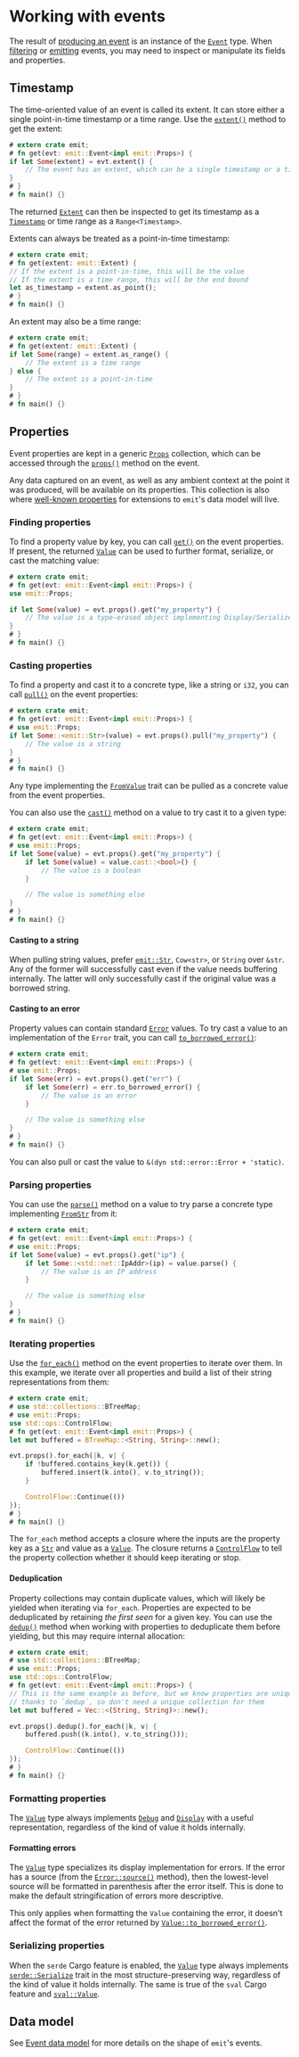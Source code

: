 # Working with events

The result of [producing an event](./producing-events.md) is an instance of the [`Event`](https://docs.rs/emit/1.13.1/emit/struct.Event.html) type. When [filtering](./filtering-events.md) or [emitting](./emitting-events.md) events, you may need to inspect or manipulate its fields and properties.

## Timestamp

The time-oriented value of an event is called its extent. It can store either a single point-in-time timestamp or a time range. Use the [`extent()`](https://docs.rs/emit/1.13.1/emit/event/struct.Event.html#method.extent) method to get the extent:

```rust
# extern crate emit;
# fn get(evt: emit::Event<impl emit::Props>) {
if let Some(extent) = evt.extent() {
    // The event has an extent, which can be a single timestamp or a time range
}
# }
# fn main() {}
```

The returned [`Extent`](https://docs.rs/emit/1.13.1/emit/extent/struct.Extent.html) can then be inspected to get its timestamp as a [`Timestamp`](https://docs.rs/emit/1.13.1/emit/timestamp/struct.Timestamp.html) or time range as a `Range<Timestamp>`.

Extents can always be treated as a point-in-time timestamp:

```rust
# extern crate emit;
# fn get(extent: emit::Extent) {
// If the extent is a point-in-time, this will be the value
// If the extent is a time range, this will be the end bound
let as_timestamp = extent.as_point();
# }
# fn main() {}
```

An extent may also be a time range:

```rust
# extern crate emit;
# fn get(extent: emit::Extent) {
if let Some(range) = extent.as_range() {
    // The extent is a time range
} else {
    // The extent is a point-in-time
}
# }
# fn main() {}
```

## Properties

Event properties are kept in a generic [`Props`](https://docs.rs/emit/1.13.1/emit/props/trait.Props.html) collection, which can be accessed through the [`props()`](https://docs.rs/emit/1.13.1/emit/struct.Event.html#method.props) method on the event.

Any data captured on an event, as well as any ambient context at the point it was produced, will be available on its properties. This collection is also where [well-known properties](https://docs.rs/emit/1.13.1/emit/well_known/index.html) for extensions to `emit`'s data model will live.

### Finding properties

To find a property value by key, you can call [`get()`](https://docs.rs/emit/1.13.1/emit/props/trait.Props.html#method.get) on the event properties. If present, the returned [`Value`](https://docs.rs/emit/1.13.1/emit/value/struct.Value.html) can be used to further format, serialize, or cast the matching value:

```rust
# extern crate emit;
# fn get(evt: emit::Event<impl emit::Props>) {
use emit::Props;

if let Some(value) = evt.props().get("my_property") {
    // The value is a type-erased object implementing Display/Serialize
}
# }
# fn main() {}
```

### Casting properties

To find a property and cast it to a concrete type, like a string or `i32`, you can call [`pull()`](https://docs.rs/emit/1.13.1/emit/props/trait.Props.html#method.pull) on the event properties:

```rust
# extern crate emit;
# fn get(evt: emit::Event<impl emit::Props>) {
# use emit::Props;
if let Some::<emit::Str>(value) = evt.props().pull("my_property") {
    // The value is a string
}
# }
# fn main() {}
```

Any type implementing the [`FromValue`](https://docs.rs/emit/1.13.1/emit/value/trait.FromValue.html) trait can be pulled as a concrete value from the event properties.

You can also use the [`cast()`](https://docs.rs/emit/1.13.1/emit/struct.Value.html#method.cast) method on a value to try cast it to a given type:

```rust
# extern crate emit;
# fn get(evt: emit::Event<impl emit::Props>) {
# use emit::Props;
if let Some(value) = evt.props().get("my_property") {
    if let Some(value) = value.cast::<bool>() {
        // The value is a boolean
    }

    // The value is something else
}
# }
# fn main() {}
```

#### Casting to a string

When pulling string values, prefer [`emit::Str`](https://docs.rs/emit/1.13.1/emit/str/struct.Str.html), `Cow<str>`, or `String` over `&str`. Any of the former will successfully cast even if the value needs buffering internally. The latter will only successfully cast if the original value was a borrowed string.

#### Casting to an error

Property values can contain standard [`Error`](https://doc.rust-lang.org/std/error/trait.Error.html) values. To try cast a value to an implementation of the `Error` trait, you can call [`to_borrowed_error()`](https://docs.rs/emit/1.13.1/emit/struct.Value.html#method.to_borrowed_error):

```rust
# extern crate emit;
# fn get(evt: emit::Event<impl emit::Props>) {
# use emit::Props;
if let Some(err) = evt.props().get("err") {
    if let Some(err) = err.to_borrowed_error() {
        // The value is an error
    }

    // The value is something else
}
# }
# fn main() {}
```

You can also pull or cast the value to `&(dyn std::error::Error + 'static)`.

### Parsing properties

You can use the [`parse()`](https://docs.rs/emit/1.13.1/emit/struct.Value.html#method.parse) method on a value to try parse a concrete type implementing [`FromStr`](https://doc.rust-lang.org/std/str/trait.FromStr.html) from it:

```rust
# extern crate emit;
# fn get(evt: emit::Event<impl emit::Props>) {
# use emit::Props;
if let Some(value) = evt.props().get("ip") {
    if let Some::<std::net::IpAddr>(ip) = value.parse() {
        // The value is an IP address
    }

    // The value is something else
}
# }
# fn main() {}
```

### Iterating properties

Use the [`for_each()`](https://docs.rs/emit/1.13.1/emit/trait.Props.html#tymethod.for_each) method on the event properties to iterate over them. In this example, we iterate over all properties and build a list of their string representations from them:

```rust
# extern crate emit;
# use std::collections::BTreeMap;
# use emit::Props;
use std::ops::ControlFlow;
# fn get(evt: emit::Event<impl emit::Props>) {
let mut buffered = BTreeMap::<String, String>::new();

evt.props().for_each(|k, v| {
    if !buffered.contains_key(k.get()) {
        buffered.insert(k.into(), v.to_string());
    }

    ControlFlow::Continue(())
});
# }
# fn main() {}
```

The `for_each` method accepts a closure where the inputs are the property key as a [`Str`](https://docs.rs/emit/1.13.1/emit/str/struct.Str.html) and value as a [`Value`](https://docs.rs/emit/1.13.1/emit/value/struct.Value.html). The closure returns a [`ControlFlow`](https://doc.rust-lang.org/std/ops/enum.ControlFlow.html) to tell the property collection whether it should keep iterating or stop.

#### Deduplication

Property collections may contain duplicate values, which will likely be yielded when iterating via `for_each`. Properties are expected to be deduplicated by retaining _the first seen_ for a given key. You can use the [`dedup()`](https://docs.rs/emit/1.13.1/emit/trait.Props.html#method.dedup) method when working with properties to deduplicate them before yielding, but this may require internal allocation:

```rust
# extern crate emit;
# use std::collections::BTreeMap;
# use emit::Props;
use std::ops::ControlFlow;
# fn get(evt: emit::Event<impl emit::Props>) {
// This is the same example as before, but we know properties are unique
// thanks to `dedup`, so don't need a unique collection for them
let mut buffered = Vec::<(String, String)>::new();

evt.props().dedup().for_each(|k, v| {
    buffered.push((k.into(), v.to_string()));

    ControlFlow::Continue(())
});
# }
# fn main() {}
```

### Formatting properties

The [`Value`](https://docs.rs/emit/1.13.1/emit/value/struct.Value.html) type always implements [`Debug`](https://doc.rust-lang.org/std/fmt/trait.Debug.html) and [`Display`](https://doc.rust-lang.org/std/fmt/trait.Display.html) with a useful representation, regardless of the kind of value it holds internally.

#### Formatting errors

The [`Value`](https://docs.rs/emit/1.13.1/emit/value/struct.Value.html) type specializes its display implementation for errors. If the error has a source (from the [`Error::source()`](https://doc.rust-lang.org/std/error/trait.Error.html#method.source) method), then the lowest-level source will be formatted in parenthesis after the error itself. This is done to make the default stringification of errors more descriptive.

This only applies when formatting the `Value` containing the error, it doesn't affect the format of the error returned by [`Value::to_borrowed_error()`](https://docs.rs/emit/1.13.1/emit/struct.Value.html#method.to_borrowed_error).

### Serializing properties

When the `serde` Cargo feature is enabled, the [`Value`](https://docs.rs/emit/1.13.1/emit/value/struct.Value.html) type always implements [`serde::Serialize`](https://docs.rs/serde/latest/serde/trait.Serialize.html) trait in the most structure-preserving way, regardless of the kind of value it holds internally. The same is true of the `sval` Cargo feature and [`sval::Value`](https://docs.rs/sval/latest/sval/trait.Value.html).

## Data model

See [Event data model](./reference/events.md) for more details on the shape of `emit`'s events.
